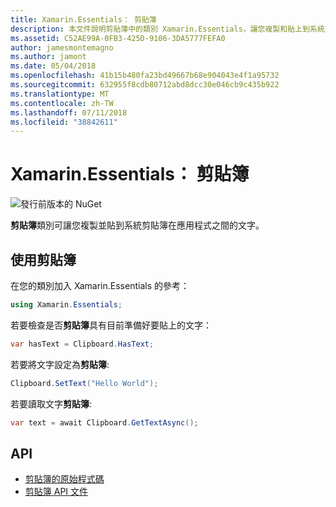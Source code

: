```yaml
---
title: Xamarin.Essentials： 剪貼簿
description: 本文件說明剪貼簿中的類別 Xamarin.Essentials，讓您複製和貼上到系統剪貼簿在應用程式之間的文字。
ms.assetid: C52AE99A-0FB3-425D-9106-3DA5777FEFA0
author: jamesmontemagno
ms.author: jamont
ms.date: 05/04/2018
ms.openlocfilehash: 41b15b480fa23bd49667b68e904043e4f1a95732
ms.sourcegitcommit: 632955f8cdb80712abd8dcc30e046cb9c435b922
ms.translationtype: MT
ms.contentlocale: zh-TW
ms.lasthandoff: 07/11/2018
ms.locfileid: "38842611"
---
```

# <a name="xamarinessentials-clipboard"></a>Xamarin.Essentials： 剪貼簿

![發行前版本的 NuGet](~/media/shared/pre-release.png)

**剪貼簿**類別可讓您複製並貼到系統剪貼簿在應用程式之間的文字。

## <a name="using-clipboard"></a>使用剪貼簿

在您的類別加入 Xamarin.Essentials 的參考：

```csharp
using Xamarin.Essentials;
```

若要檢查是否**剪貼簿**具有目前準備好要貼上的文字：

```csharp
var hasText = Clipboard.HasText;
```

若要將文字設定為**剪貼簿**:

```csharp
Clipboard.SetText("Hello World");
```

若要讀取文字**剪貼簿**:

```csharp
var text = await Clipboard.GetTextAsync();
```

## <a name="api"></a>API

- [剪貼簿的原始程式碼](https://github.com/xamarin/Essentials/tree/master/Xamarin.Essentials/Clipboard)
- [剪貼簿 API 文件](xref:Xamarin.Essentials.Clipboard)
